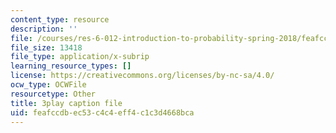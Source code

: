 ```yaml
---
content_type: resource
description: ''
file: /courses/res-6-012-introduction-to-probability-spring-2018/feafccdbec53c4c4eff4c1c3d4668bca_rRwWYRh8Ypg.srt
file_size: 13418
file_type: application/x-subrip
learning_resource_types: []
license: https://creativecommons.org/licenses/by-nc-sa/4.0/
ocw_type: OCWFile
resourcetype: Other
title: 3play caption file
uid: feafccdb-ec53-c4c4-eff4-c1c3d4668bca
---
```

